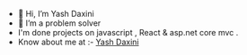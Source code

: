 - 👋 Hi, I’m Yash Daxini
- 👀 I’m a problem solver
- I'm done projects on javascript , React & asp.net core mvc .
- Know about me at :- [Yash Daxini](https://yash-daxini.netlify.app/)
